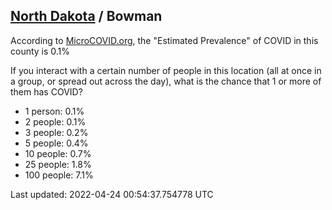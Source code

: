 
## [North Dakota](/united-states/north-dakota) / Bowman

According to [MicroCOVID.org](http://microcovid.org),
the "Estimated Prevalence" of COVID in this county is 0.1%

If you interact with a certain number of people in this location
(all at once in a group, or spread out across the day), what is the chance that
1 or more of them has COVID?

- 1 person: 0.1%
- 2 people: 0.1%
- 3 people: 0.2%
- 5 people: 0.4%
- 10 people: 0.7%
- 25 people: 1.8%
- 100 people: 7.1%

Last updated: 2022-04-24 00:54:37.754778 UTC
